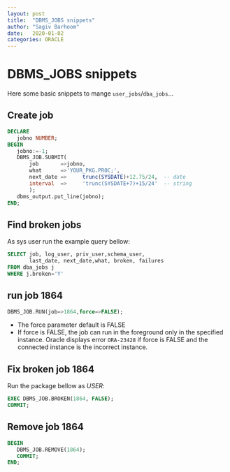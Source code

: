 ```yaml
---
layout: post
title:  "DBMS_JOBS snippets"
author: "Sagiv Barhoom"
date:   2020-01-02
categories: ORACLE 
---
```


# DBMS_JOBS snippets
Here some basic snippets to mange ```user_jobs```/```dba_jobs```...
## Create job
```sql
DECLARE
   jobno NUMBER;
BEGIN
   jobno:=-1;
   DBMS_JOB.SUBMIT( 
       job       =>jobno,
       what      =>'YOUR_PKG.PROC;', 
       next_date =>		trunc(SYSDATE)+12.75/24,  -- date
       interval  =>     'trunc(SYSDATE+7)+15/24'  -- string
       );
   dbms_output.put_line(jobno);   
END;
```

## Find broken jobs
As sys user run the example query bellow:
```sql
SELECT job, log_user, priv_user,schema_user, 
       last_date, next_date,what, broken, failures 
FROM dba_jobs j 
WHERE j.broken='Y'
```
## run job 1864
```sql
DBMS_JOB.RUN(job=>1864,force=>FALSE);
```
* The force parameter default is FALSE
* If force is FALSE, the job can run in the foreground only in the specified instance. 
  Oracle displays error ```ORA-23428``` if force is FALSE and the connected instance is the incorrect instance.

## Fix broken job 1864
Run the package bellow as  *USER*:
```sql
EXEC DBMS_JOB.BROKEN(1864, FALSE);
COMMIT;
```

## Remove job 1864
```sql
BEGIN
   DBMS_JOB.REMOVE(1864);
   COMMIT;
END; 
```
